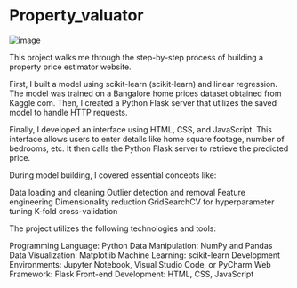 # Property_valuator
![image](https://github.com/irutika/Property_valuator/assets/106487590/ba3cb622-9773-4f80-9953-a6db62329e8f)

This project walks me through the step-by-step process of building a property price estimator website.

First, I built a model using scikit-learn (scikit-learn) and linear regression. The model was trained on a Bangalore home prices dataset obtained from Kaggle.com.
Then, I created a Python Flask server that utilizes the saved model to handle HTTP requests.

Finally, I developed an interface using HTML, CSS, and JavaScript. This interface allows users to enter details like home square footage, number of bedrooms, etc. It then calls the Python Flask server to retrieve the predicted price.

During model building, I covered essential concepts like:

Data loading and cleaning
Outlier detection and removal
Feature engineering
Dimensionality reduction
GridSearchCV for hyperparameter tuning
K-fold cross-validation

The project utilizes the following technologies and tools:

Programming Language: Python
Data Manipulation: NumPy and Pandas
Data Visualization: Matplotlib
Machine Learning: scikit-learn
Development Environments: Jupyter Notebook, Visual Studio Code, or PyCharm
Web Framework: Flask
Front-end Development: HTML, CSS, JavaScript


